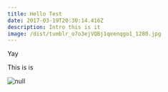 ```yaml
---
title: Hello Test
date: 2017-03-19T20:30:14.416Z
description: Intro this is it
image: /dist/tumblr_o7o3ejVQBj1qeenqgo1_1280.jpg
---
```


Yay

This is is

![null](/dist/tumblr_ojdc93DQ9r1ryv6tlo1_1280.gif)

